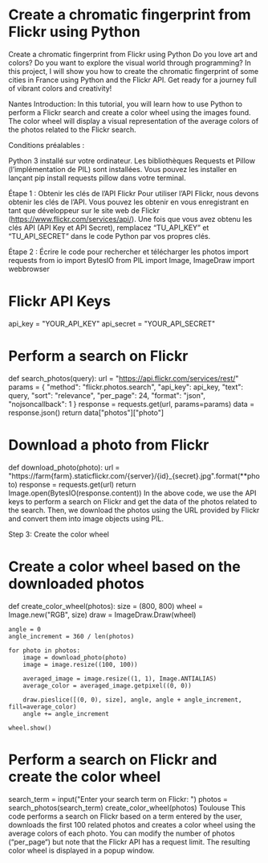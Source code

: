 # Create a chromatic fingerprint from Flickr using Python

Create a chromatic fingerprint from Flickr using Python
Do you love art and colors? Do you want to explore the visual world through programming? In this project, I will show you how to create the chromatic fingerprint of some cities in France using Python and the Flickr API. Get ready for a journey full of vibrant colors and creativity!

Nantes
Introduction: In this tutorial, you will learn how to use Python to perform a Flickr search and create a color wheel using the images found. The color wheel will display a visual representation of the average colors of the photos related to the Flickr search.

Conditions préalables :

Python 3 installé sur votre ordinateur.
Les bibliothèques Requests et Pillow (l’implémentation de PIL) sont installées. Vous pouvez les installer en lançant pip install requests pillow dans votre terminal.

Étape 1 : Obtenir les clés de l’API Flickr
Pour utiliser l’API Flickr, nous devons obtenir les clés de l’API. Vous pouvez les obtenir en vous enregistrant en tant que développeur sur le site web de Flickr (https://www.flickr.com/services/api/).
Une fois que vous avez obtenu les clés API (API Key et API Secret), remplacez “TU_API_KEY” et “TU_API_SECRET” dans le code Python par vos propres clés.

Étape 2 : Écrire le code pour rechercher et télécharger les photos
import requests
from io import BytesIO
from PIL import Image, ImageDraw
import webbrowser

# Flickr API Keys
api_key = "YOUR_API_KEY"
api_secret = "YOUR_API_SECRET"

# Perform a search on Flickr
def search_photos(query):
    url = "https://api.flickr.com/services/rest/"
    params = {
        "method": "flickr.photos.search",
        "api_key": api_key,
        "text": query,
        "sort": "relevance",
        "per_page": 24,
        "format": "json",
        "nojsoncallback": 1
    }
    response = requests.get(url, params=params)
    data = response.json()
    return data["photos"]["photo"]

# Download a photo from Flickr
def download_photo(photo):
    url = "https://farm{farm}.staticflickr.com/{server}/{id}_{secret}.jpg".format(**photo)
    response = requests.get(url)
    return Image.open(BytesIO(response.content))
In the above code, we use the API keys to perform a search on Flickr and get the data of the photos related to the search. Then, we download the photos using the URL provided by Flickr and convert them into image objects using PIL.


Step 3: Create the color wheel

# Create a color wheel based on the downloaded photos
def create_color_wheel(photos):
    size = (800, 800)
    wheel = Image.new("RGB", size)
    draw = ImageDraw.Draw(wheel)

    angle = 0
    angle_increment = 360 / len(photos)

    for photo in photos:
        image = download_photo(photo)
        image = image.resize((100, 100))

        averaged_image = image.resize((1, 1), Image.ANTIALIAS)
        average_color = averaged_image.getpixel((0, 0))
        
        draw.pieslice([(0, 0), size], angle, angle + angle_increment, fill=average_color)
        angle += angle_increment

    wheel.show()

# Perform a search on Flickr and create the color wheel
search_term = input("Enter your search term on Flickr: ")
photos = search_photos(search_term)
create_color_wheel(photos)
Toulouse
This code performs a search on Flickr based on a term entered by the user, downloads the first 100 related photos and creates a color wheel using the average colors of each photo. You can modify the number of photos (“per_page“) but note that the Flickr API has a request limit. The resulting color wheel is displayed in a popup window.
